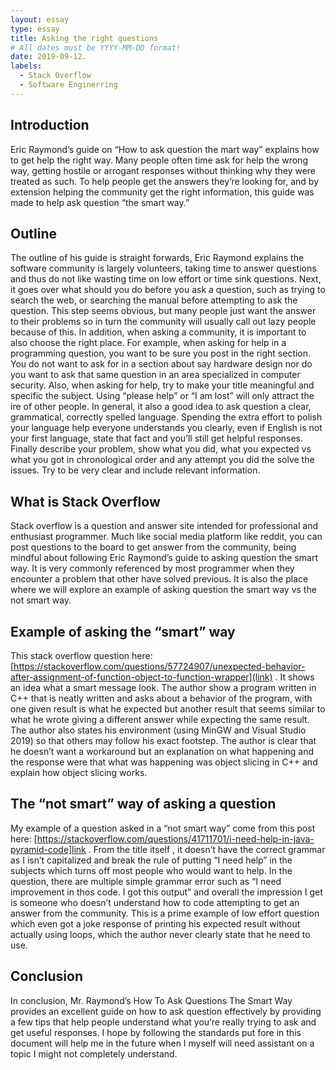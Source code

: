 ```yaml
---
layout: essay
type: essay
title: Asking the right questions
# All dates must be YYYY-MM-DD format!
date: 2019-09-12.
labels:
  - Stack Overflow
  - Software Enginerring
---
```


## Introduction

Eric Raymond’s guide on “How to ask question the mart way” explains how to get help the right way. Many people often time ask for help the wrong way, getting hostile or arrogant responses without thinking why they were treated as such. To help people get the answers they’re looking for, and by extension helping the community get the right information, this guide was made to help ask question “the smart way.”

## Outline

The outline of his guide is straight forwards, Eric Raymond explains the software community is largely volunteers, taking time to answer questions and thus do not like wasting time on low effort or time sink questions. Next, it goes over what should you do before you ask a question, such as trying to search the web, or searching the manual before attempting to ask the question. This step seems obvious, but many people just want the answer to their problems so in turn the community will usually call out lazy people because of this. In addition, when asking a community, it is important to also choose the right place. For example, when asking for help in a programming question, you want to be sure you post in the right section. You do not want to ask for in a section about say hardware design nor do you want to ask that same question in an area specialized in computer security.  Also, when asking for help, try to make your title meaningful and specific the subject.  Using “please help” or “I am lost” will only attract the ire of other people. In general, it also a good idea to ask question a clear, grammatical, correctly spelled language. Spending the extra effort to polish your language help everyone understands you clearly, even if English is not your first language, state that fact and you’ll still get helpful responses. Finally describe your problem, show what you did, what you expected vs what you got in chronological order and any attempt you did the solve the issues. Try to be very clear and include relevant information.

## What is Stack Overflow

Stack overflow is a question and answer site intended for professional and enthusiast programmer. Much like social media platform like reddit, you can post questions to the board to get answer from the community, being mindful about following Eric Raymond’s guide to asking question the smart way. It is very commonly referenced by most programmer when they encounter a problem that other have solved previous. It is also the place where we will explore an example of asking question the smart way vs the not smart way.

## Example of asking the “smart” way

This stack overflow question here: [https://stackoverflow.com/questions/57724907/unexpected-behavior-after-assignment-of-function-object-to-function-wrapper](link) . It shows an idea what a smart message look. The author show a program written in C++ that is neatly written and asks about a behavior of the program, with one given result is what he expected but another result that seems similar to what he wrote giving a different answer while expecting the same result. The author also states his environment (using MinGW and Visual Studio 2019) so that others may follow his exact footstep. The author is clear that he doesn’t want a workaround but an explanation on what happening and the response were that what was happening was object slicing in C++ and explain how object slicing works.

## The “not smart” way of asking a question

My example of a question asked in a “not smart way” come from this post here: [https://stackoverflow.com/questions/41711701/i-need-help-in-java-pyramid-code]link . From the title itself , it doesn’t have the correct grammar as I isn’t capitalized and break the rule of putting “I need help” in the subjects which turns off most people who would want to help. In the question, there are multiple simple grammar error such as “I need improvement in thos code. I got this output” and overall the impression I get is someone who doesn’t understand how to code attempting to get an answer from the community. This is a prime example of low effort question which even got a joke response of printing his expected result without actually using loops, which the author never clearly state that he need to use.

## Conclusion

In conclusion, Mr. Raymond’s How To Ask Questions The Smart Way provides an excellent guide on how to ask question effectively by providing a few tips that help people understand what you’re really trying to ask and get useful responses. I hope by following the standards put fore in this document will help me in the future when I myself will need assistant on a topic I might not completely understand.
